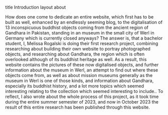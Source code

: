 title	Introduction 
layout about

How does one come to dedicate an entire website, which first has to be built as well, enhanced by an endlessly seeming blog, to the digitalisation of 13 inconspicuous buddhist objects coming from the ancient region of Gandhara in Pakistan, standing in an museum in the small city of Werl in Germany which is currently closed anyways? The answer is, that a bachelor student, I, Melissa Rogalski is doing their first research project, combining researching about building their own website to portray photographed objects, and researching about Gandhara, the region which is often overlooked although of its buddhist heritage as well. 
As a result, this website contains the pictures of these now digitalised objects, and further information about the museum in Werl, an attempt to find out where these objects come from, as well as about mission museums generally as the museum in Werl is one of those kinds, and information about Gandhara, especially its buddhist history, and a lot more topics which seemed interesting relating to the collection which seemed interesting to include.. 
To reflect, I also wrote about the whole process of this project, as it took time during the entire summer semester of 2023, and now in October 2023 the result of this entire research has been published through this website.

